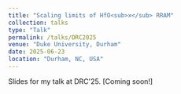 ```yaml
---
title: "Scaling limits of HfO<sub>x</sub> RRAM"
collection: talks
type: "Talk"
permalink: /talks/DRC2025
venue: "Duke University, Durham"
date: 2025-06-23
location: "Durham, NC, USA"
---
```


Slides for my talk at DRC'25. [Coming soon!]
